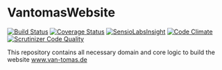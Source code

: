 VantomasWebsite
===============

[![Build Status](https://travis-ci.org/DreadLabs/VantomasWebsite.svg?branch=master)](https://travis-ci.org/DreadLabs/VantomasWebsite)
[![Coverage Status](https://coveralls.io/repos/DreadLabs/VantomasWebsite/badge.svg)](https://coveralls.io/r/DreadLabs/VantomasWebsite)
[![SensioLabsInsight](https://insight.sensiolabs.com/projects/4cc6c4a9-95b9-4cbb-a047-ee578d989188/mini.png)](https://insight.sensiolabs.com/projects/4cc6c4a9-95b9-4cbb-a047-ee578d989188)
[![Code Climate](https://codeclimate.com/github/DreadLabs/VantomasWebsite/badges/gpa.svg)](https://codeclimate.com/github/DreadLabs/VantomasWebsite)
[![Scrutinizer Code Quality](https://scrutinizer-ci.com/g/DreadLabs/VantomasWebsite/badges/quality-score.png?b=master)](https://scrutinizer-ci.com/g/DreadLabs/VantomasWebsite/?branch=master)

This repository contains all necessary domain and core logic to build the
website www.van-tomas.de
